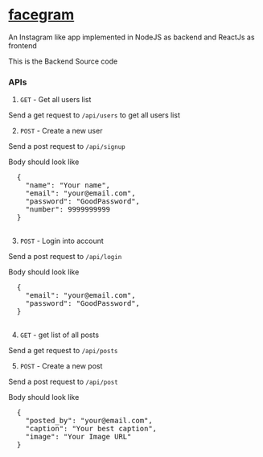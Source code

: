 # [facegram](https://facegaram.herokuapp.com/)
An Instagram like app implemented in NodeJS as backend and ReactJs as frontend

This is the Backend Source code

### APIs

1. `GET` - Get all users list

  Send a get request to `/api/users` to get all users list

2. `POST` - Create a new user

  Send a post request to `/api/signup`
  
  Body should look like
  <pre>
  {
    "name": "Your name",
    "email": "your@email.com",
    "password": "GoodPassword",
    "number": 9999999999
  }
  </pre>
  
  
  3. `POST` - Login into account
  
  Send a post request to `/api/login`

  Body should look like
  <pre>
  {
    "email": "your@email.com",
    "password": "GoodPassword",
  }
  </pre>
  
  4. `GET` - get list of all posts
  
  Send a get request to `/api/posts`
  
  
  5. `POST` - Create a new post
  
  Send a post request to `/api/post`

  Body should look like
  <pre>
  {
    "posted_by": "your@email.com",
    "caption": "Your best caption",
    "image": "Your Image URL"
  }
  </pre>
  
